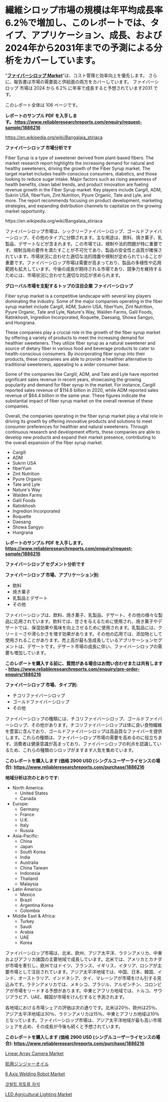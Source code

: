 <p><h1>繊維シロップ市場の規模は年平均成長率6.2％で増加し、このレポートでは、タイプ、アプリケーション、成長、および2024年から2031年までの予測による分析をカバーしています。</h1></p><p>&ldquo;<strong><a href="https://www.reliableresearchreports.com/fiber-syrup-r1886216">ファイバーシロップ Market</a></strong>&rdquo;は、コスト管理と効率向上を優先します。 さらに、報告書は市場の需要面と供給面の両方をカバーしています。 ファイバーシロップ 市場は 2024 から 6.2% に年率で成長すると予想されています2031 です。</p>
<p>このレポート全体は 106 ページです。</p>
<p><strong>レポートのサンプル PDF を入手します。&nbsp;<a href="https://www.reliableresearchreports.com/enquiry/request-sample/1886216">https://www.reliableresearchreports.com/enquiry/request-sample/1886216</a></strong></p>
<p><a href="https://en.wikipedia.org/wiki/Bangalaia_stiriaca">https://en.wikipedia.org/wiki/Bangalaia_stiriaca</a></p>
<p><strong>ファイバーシロップ 市場分析です</strong></p>
<p><p>Fiber Syrup is a type of sweetener derived from plant-based fibers. The market research report highlights the increasing demand for natural and healthy sweeteners, driving the growth of the Fiber Syrup market. The target market includes health-conscious consumers, diabetics, and those looking to reduce sugar intake. Major factors such as rising awareness of health benefits, clean label trends, and product innovation are fueling revenue growth in the Fiber Syrup market. Key players include Cargill, ADM, Sukrin USA, fiberYum, Zint Nutrition, Pyure Organic, Tate and Lyle, and more. The report recommends focusing on product development, marketing strategies, and expanding distribution channels to capitalize on the growing market opportunity.</p></p>
<p>https://en.wikipedia.org/wiki/Bangalaia_stiriaca</p>
<p><p>ファイバーシロップ市場は、シックリーファイバーシロップ、ゴールドファイバーシロップ、その他のタイプに分類されます。主な用途は、飲料、焼き菓子、乳製品、デザートなどが含まれます。この市場では、規制や法的問題が特に重要です。規制当局の要件を満たすことが不可欠であり、製品の安全性と品質が確保されています。市場状況に合わせた適切な法的措置や規制が定められていることが重要です。ファイバーシロップ市場は需要が高まっており、製品の多様性や応用範囲も拡大しています。今後の成長が期待される市場であり、競争力を維持するためには、市場状況に合わせた適切な対応が求められます。</p></p>
<p><strong>グローバル市場を支配するトップの注目企業 ファイバーシロップ</strong></p>
<p><p>Fiber syrup market is a competitive landscape with several key players dominating the industry. Some of the major companies operating in the fiber syrup market include Cargill, ADM, Sukrin USA, fiberYum, Zint Nutrition, Pyure Organic, Tate and Lyle, Nature's Way, Walden Farms, Galil Foods, Ratinkhosh, Ingredion Incorporated, Roquette, Daesang, Showa Sangyo, and Hungrana.</p><p>These companies play a crucial role in the growth of the fiber syrup market by offering a variety of products to meet the increasing demand for healthier sweeteners. They utilize fiber syrup as a natural sweetener and source of dietary fiber in various food and beverage products to cater to health-conscious consumers. By incorporating fiber syrup into their products, these companies are able to provide a healthier alternative to traditional sweeteners, appealing to a wider consumer base.</p><p>Some of the companies like Cargill, ADM, and Tate and Lyle have reported significant sales revenue in recent years, showcasing the growing popularity and demand for fiber syrup in the market. For instance, Cargill reported sales revenue of $114.6 billion in 2020, while ADM reported sales revenue of $64.4 billion in the same year. These figures indicate the substantial impact of fiber syrup market on the overall revenue of these companies.</p><p>Overall, the companies operating in the fiber syrup market play a vital role in driving its growth by offering innovative products and solutions to meet consumer preferences for healthier and natural sweeteners. Through continuous research and development efforts, these companies are able to develop new products and expand their market presence, contributing to the overall expansion of the fiber syrup market.</p></p>
<p><ul><li>Cargill</li><li>ADM</li><li>Sukrin USA</li><li>fiberYum</li><li>Zint Nutrition</li><li>Pyure Organic</li><li>Tate and Lyle</li><li>Nature's Way</li><li>Walden Farms</li><li>Galil Foods</li><li>Ratinkhosh</li><li>Ingredion Incorporated</li><li>Roquette</li><li>Daesang</li><li>Showa Sangyo</li><li>Hungrana</li></ul></p>
<p><strong>レポートのサンプル PDF を入手します。 <a href="https://www.reliableresearchreports.com/enquiry/request-sample/1886216">https://www.reliableresearchreports.com/enquiry/request-sample/1886216</a></strong></p>
<p><strong>ファイバーシロップ セグメント分析です</strong></p>
<p><strong>ファイバーシロップ 市場、アプリケーション別:</strong></p>
<p><ul><li>飲料</li><li>焼き菓子</li><li>乳製品とデザート</li><li>その他</li></ul></p>
<p><p>ファイバーシロップは、飲料、焼き菓子、乳製品、デザート、その他の様々な製品に応用されています。飲料では、甘さを与えるために使用され、焼き菓子やデザートでは、保湿効果や風味を向上させるために使用されます。乳製品には、クリーミーさや滑らかさを増す効果があります。その他の応用では、添加物として使用されることがあります。売上高が最も急成長しているアプリケーションセグメントは、デザートです。デザート市場の成長に伴い、ファイバーシロップの需要も増加しています。</p></p>
<p><strong>このレポートを購入する前に、質問がある場合はお問い合わせまたは共有します - <a href="https://www.reliableresearchreports.com/enquiry/pre-order-enquiry/1886216">https://www.reliableresearchreports.com/enquiry/pre-order-enquiry/1886216</a></strong></p>
<p><strong>ファイバーシロップ 市場、タイプ別:</strong></p>
<p><ul><li>チコリファイバーシロップ</li><li>ゴールドファイバーシロップ</li><li>その他</li></ul></p>
<p><p>ファイバーシロップの種類には、チコリファイバーシロップ、ゴールドファイバーシロップ、その他があります。チコリファイバーシロップは体に良い食物繊維を豊富に含んでおり、ゴールドファイバーシロップは高品質なファイバーを提供します。これらの種類は、ファイバーシロップ市場の需要を高めるのに役立ちます。消費者は健康意識が高まっており、ファイバーシロップの利点を認識しているため、これらの種類のシロップがますます人気を集めています。</p></p>
<p><strong>このレポートを購入します (価格 2900 USD (シングルユーザーライセンスの場合): <a href="https://www.reliableresearchreports.com/purchase/1886216">https://www.reliableresearchreports.com/purchase/1886216</a></strong></p>
<p><strong>地域分析は次のとおりです:</strong></p>
<p><ul>
    <li>
        North America:
        <ul>
            <li>United States</li>
            <li>Canada</li>
        </ul>
    </li>
    <li>
        Europe:
        <ul>
            <li>Germany</li>
            <li>France</li>
            <li>U.K.</li>
            <li>Italy</li>
            <li>Russia</li>
        </ul>
    </li>
    <li>
        Asia-Pacific:
        <ul>
            <li>China</li>
            <li>Japan</li>
            <li>South Korea</li>
            <li>India</li>
            <li>Australia</li>
            <li>China Taiwan</li>
            <li>Indonesia</li>
            <li>Thailand</li>
            <li>Malaysia</li>
        </ul>
    </li>
    <li>
        Latin America:
        <ul>
            <li>Mexico</li>
            <li>Brazil</li>
            <li>Argentina Korea</li>
            <li>Colombia</li>
        </ul>
    </li>
    <li>
        Middle East & Africa:
        <ul>
            <li>Turkey</li>
            <li>Saudi</li>
            <li>Arabia</li>
            <li>UAE</li>
            <li>Korea</li>
        </ul>
    </li>
    </ul></p>
<p><p>ファイバーシロップ市場は、北米、欧州、アジア太平洋、ラテンアメリカ、中東およびアフリカ諸国の主要地域で成長しています。北米では、アメリカとカナダが市場を牽引し、欧州ではドイツ、フランス、イギリス、イタリア、ロシアが主要市場として注目されています。アジア太平洋地域では、中国、日本、韓国、インド、オーストラリア、インドネシア、タイ、マレーシアが市場をけん引する見込みです。ラテンアメリカでは、メキシコ、ブラジル、アルゼンチン、コロンビアが市場をリードする予想があります。中東とアフリカ地域では、トルコ、サウジアラビア、UAE、韓国が市場をけん引すると予測されます。</p><p>各地域における市場シェアの評価は次の通りです。北米は20％、欧州は25％、アジア太平洋地域は30％、ラテンアメリカは15％、中東とアフリカ地域は10％となっています。ファイバーシロップ市場は、アジア太平洋地域が最も高い市場シェアを占め、その成長が今後も続くと予想されています。</p></p>
<p><strong>このレポートを購入します (価格 2900 USD (シングルユーザーライセンスの場合): <a href="https://www.reliableresearchreports.com/purchase/1886216">https://www.reliableresearchreports.com/purchase/1886216</a></strong></p>
<p><p><a href="https://medium.com/@kimvicki3211/linear-array-camera-market-share-market-analysis-growth-trends-forecasts-for-period-from-ce0be25b76ae">Linear Array Camera Market</a></p><p><a href="https://github.com/TerrellConn/Market-Research-Report-List-3/blob/main/144005573418.md">肌用ジンジャーオイル</a></p><p><a href="https://medium.com/@kimvicki3211/6-axis-welding-robot-market-size-is-growing-at-cagr-of-10-9-1d4ca3fec9a0">6 Axis Welding Robot Market</a></p><p><a href="https://github.com/LuckeyCorbin/Market-Research-Report-List-2/blob/main/403418991381.md">코발트 희토류 자석</a></p><p><a href="https://www.linkedin.com/pulse/led-agricultural-lighting-market-trends-focusing-insight-arcjc?trackingId=AbVwfLCRRUeMfbC7S0jqYQ%3D%3D">LED Agricultural Lighting Market</a></p></p>